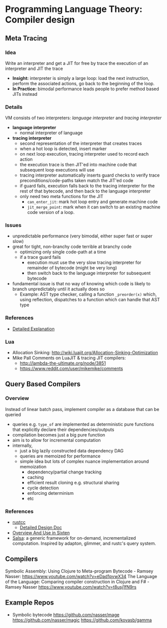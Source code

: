 # Programming Language Theory: Compiler design

## Meta Tracing

### Idea

Write an interpreter and get a JIT for free by trace the execution of an interpreter and JIT the trace

* **Insight:** interpreter is simply a large loop: load the next instruction, perform the associated actions, go back to the beginning of the loop.
* **In Practice:** bimodal performance leads people to prefer method based JITs instead

### Details

VM consists of two interpreters: *language interpreter* and *tracing interpreter* 

* **language interpreter**
  * normal interpreter of language
* **tracing interpreter**
  * second representation of the interpreter that creates traces
  * when a hot loop is detected, insert marker 
  * on next loop execution, tracing interpreter used to record each action 
  * the execution trace is then JIT'ed into machine code that subsequent loop executions will use
  * tracing interpreter automatically inserts guard checks to verify trace preconditions/code-paths taken match the JIT'ed code 
  * if guard fails, execution falls back to the tracing interpreter for the rest of that bytecode, and then back to the language interpreter
  * only need two meta functions for the JIT
    * `can_enter_jit`: mark hot loop entry and generate machine code
    * `jit_merge_point`: mark when it can switch to an existing machine code version of a loop.

### Issues

* unpredictable performance (very bimodal, either super fast or super slow)
* great for tight, non-branchy code terrible at branchy code
  * optimizing only single code-path at a time
  * if a trace guard fails
    * execution must use the very slow tracing interpreter for remainder of bytecode (might be very long)
    * then switch back to the language interpreter for subsequent bytecode
* fundamental issue is that no way of knowing which code is likely to branch unpredictably until it actually does so
  * Example: AST type checker, calling a function `_preorder(x)` which, using reflection, dispatches to a function which can handle that AST type

### References

* [Detailed Explanation](https://tratt.net/laurie/blog/entries/fast_enough_vms_in_fast_enough_time.html)

### Lua

* Allocation Sinking: http://wiki.luajit.org/Allocation-Sinking-Optimization
* Mike Pall Comments on LuaJIT & tracing JIT compilers: 
  * http://lambda-the-ultimate.org/node/3851
  * https://www.reddit.com/user/mikemike/comments

## Query Based Compilers

### Overview

Instead of linear batch pass, implement compiler as a database that can be queried 

* queries e.g. `type_of` are implemented as deterministic pure functions that explicitly declare their dependencies/outputs
* compilation becomes just a big pure function
* aim is to allow for incremental computation
* internally, 
  * just a big lazily constructed data dependency DAG 
  * queries are memoized for performance
  * simple idea but lots of complex nuance implementation around memoization 
    * dependency/partial change tracking
    * caching
    * efficient result cloning e.g. structural sharing
    * cycle detection
    * enforcing determinism
    * etc

### References

* [rustcc](https://rustc-dev-guide.rust-lang.org/query.html)
  * [Detailed Design Doc](https://github.com/nikomatsakis/rustc-on-demand-incremental-design-doc/blob/master/0000-rustc-on-demand-and-incremental.md)
* [Overview And Use in Sixten](https://ollef.github.io/blog/posts/query-based-compilers.html)
* [Salsa](https://github.com/salsa-rs/salsa): a generic framework for on-demand, incrementalized computation. Inspired by adapton, glimmer, and rustc's query system.

## Compilers

Symbolic Assembly: Using Clojure to Meta-program Bytecode - Ramsey Nasser: https://www.youtube.com/watch?v=eDad1pvwX34
The Language of the Language: Comparing compiler construction in Clojure and F# - Ramsey Nasser https://www.youtube.com/watch?v=t8usj1fN9rs

## Example Repos

* Symbolic bytecode	
  https://github.com/nasser/mage
  https://github.com/nasser/magic
  https://github.com/kovasb/gamma
